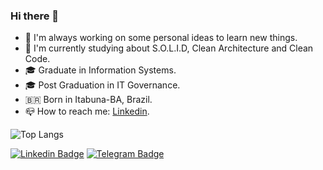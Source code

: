### Hi there 👋

- 🔭 I'm always working on some personal ideas to learn new things.
- 🌱 I'm currently studying about S.O.L.I.D, Clean Architecture and Clean Code. 
- 🎓 Graduate in Information Systems.
- 🎓 Post Graduation in IT Governance.
- 🇧🇷 Born in Itabuna-BA, Brazil.
- 📪 How to reach me: [Linkedin](https://br.linkedin.com/in/luciano01).

![Top Langs](https://github-readme-stats.vercel.app/api/top-langs/?username=luciano01&layout=compact&theme=github_dark)

[![Linkedin Badge](https://img.shields.io/badge/-LinkedIn-blue?style=flat-square&logo=Linkedin&logoColor=white&link=LINK_LINKEDIN)](https://www.linkedin.com/in/luciano01/) [![Telegram Badge](https://img.shields.io/badge/-Telegram-blue?style=flat-square&logo=Telegram&logoColor=white&link=LINK_TELEGRAM)](https://t.me/luciiano01)
